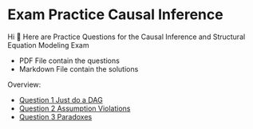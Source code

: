 # Exam Practice Causal Inference 
Hi :wave: Here are Practice Questions for the Causal Inference and Structural Equation Modeling Exam

- PDF File contain the questions
- Markdown File contain the solutions

Overview:
- [Question 1 Just do a DAG](/Question-1/Question-1.pdf)
- [Question 2 Assumption Violations](/Question-2/Question-2.pdf)
- [Question 3 Paradoxes](/Question-2/Question-3.pdf)
